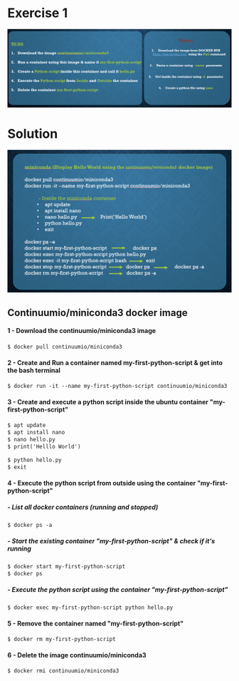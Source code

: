 # Exercise 1

![alt text](Images/exercise.png)

# Solution

![alt text](Images/solution.png)


## Continuumio/miniconda3 docker image

#### 1 - Download the continuumio/miniconda3 image

```
$ docker pull continuumio/miniconda3
```

#### 2 - Create and Run a container named my-first-python-script & get into the bash terminal

```
$ docker run -it --name my-first-python-script continuumio/miniconda3
```

#### 3 - Create and execute a python script inside the ubuntu container "my-first-python-script"

```
$ apt update
$ apt install nano
$ nano hello.py
$ print('Helllo World')
```
```
$ python hello.py
$ exit
```

#### 4 - Execute the python script from outside using the container "my-first-python-script"

##### - List all docker containers (running and stopped)


```
$ docker ps -a
```

##### - Start the existing container "my-first-python-script" & check if it's running

```
$ docker start my-first-python-script
$ docker ps
```

##### - Execute the python script using the container "my-first-python-script"

```
$ docker exec my-first-python-script python hello.py
```

#### 5 - Remove the container named "my-first-python-script"

```
$ docker rm my-first-python-script
```

#### 6 - Delete the image continuumio/miniconda3 

```
$ docker rmi continuumio/miniconda3
```
